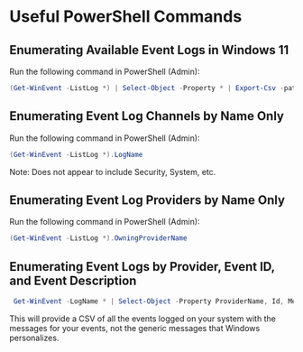 # Useful PowerShell Commands


## Enumerating Available Event Logs in Windows 11

Run the following command in PowerShell (Admin):

```PowerShell
(Get-WinEvent -ListLog *) | Select-Object -Property * | Export-Csv -path Windows11Events.csv -NoTypeInformation
```

## Enumerating Event Log Channels by Name Only

Run the following command in PowerShell (Admin):

```PowerShell
(Get-WinEvent -ListLog *).LogName
```
Note: Does not appear to include Security, System, etc.

## Enumerating Event Log Providers by Name Only

Run the following command in PowerShell (Admin):

```PowerShell
(Get-WinEvent -ListLog *).OwningProviderName
```
## Enumerating Event Logs by Provider, Event ID, and Event Description

```PowerShell
 Get-WinEvent -LogName * | Select-Object -Property ProviderName, Id, Message | Export-Csv Windows11EventsProviderIDDescription.csv -NoTypeInformation
```

This will provide a CSV of all the events logged on your system with the messages for your events, not the generic messages that Windows personalizes. 

